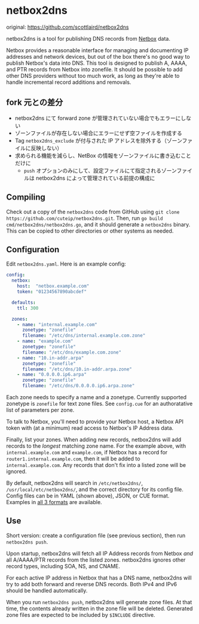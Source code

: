 # netbox2dns

original: https://github.com/scottlaird/netbox2dns

netbox2dns is a tool for publishing DNS records from [Netbox](http://netbox.dev) data.

Netbox provides a reasonable interface for managing and documenting IP
addresses and network devices, but out of the box there's no good way
to publish Netbox's data into DNS.  This tool is designed to publish
A, AAAA, and PTR records from Netbox into zonefile.  It should
be possible to add other DNS providers without too much work, as long
as they're able to handle incremental record additions and removals.

## fork 元との差分

- netbox2dns にて forward zone が管理されていない場合でもエラーにしない
- ゾーンファイルが存在しない場合にエラーにせず空ファイルを作成する
- Tag `netbox2dns_exclude` が付与された IP アドレスを除外する（ゾーンファイルに反映しない）
- 求められる機能を減らし、NetBox の情報をゾーンファイルに書き込むことだけに
  - `push` オプションのみにして、設定ファイルにて指定されるゾーンファイルは netbox2dns によって管理されている前提の構成に

## Compiling

Check out a copy of the `netbox2dns` code from GitHub using `git clone
https://github.com/cuteip/netbox2dns.git`.  Then, run `go build
cmd/netbox2dns/netbox2dns.go`, and it should generate a `netbox2dns`
binary.  This can be copied to other directories or other systems as
needed.

## Configuration

Edit `netbox2dns.yaml`.  Here is an example config:

```yaml
config:
  netbox:
    host:  "netbox.example.com"
    token: "01234567890abcdef"

  defaults:
    ttl: 300

  zones:
    - name: "internal.example.com"
      zonetype: "zonefile"
      filename: "/etc/dns/internal.example.com.zone"
    - name: "example.com"
      zonetype: "zonefile"
      filename: "/etc/dns/example.com.zone"
    - name: "10.in-addr.arpa"
      zonetype: "zonefile"
      filename: "/etc/dns/10.in-addr.arpa.zone"
    - name: "0.0.0.0.ip6.arpa"
      zonetype: "zonefile"
      filename: "/etc/dns/0.0.0.0.ip6.arpa.zone"
```

Each zone needs to specify a name and a zonetype.  Currently supported
zonetype is `zonefile` for text
zone files.  See `config.cue` for an authoratative list of parameters
per zone.

To talk to Netbox, you'll need to provide your Netbox host, a Netbox
API token with (at a minimum) read access to Netbox's IP Address data.

Finally, list your zones. When adding new records, netbox2dns will add
records to the *longest* matching zone name.  For the example above,
with `internal.example.com` and `example.com`, if Netbox has a record
for `router1.internal.example.com`, then it will be added to
`internal.example.com`.  Any records that don't fix into a listed zone
will be ignored.

By default, netbox2dns will search in `/etc/netbox2dns/`,
`/usr/local/etc/netbox2dns/`, and the correct directory for its config
file.  Config files can be in YAML (shown above), JSON, or CUE format.
Examples in [all 3
formats](https://github.com/scottlaird/netbox2dns/tree/main/testdata/config4)
are available.

## Use

Short version: create a configuration file (see previous section),
then run `netbox2dns push`.

Upon startup, netbox2dns will fetch all IP Address records from Netbox
*and* all A/AAAA/PTR records from the listed zones.  netbox2dns
ignores other record types, including SOA, NS, and CNAME.

For each active IP address in Netbox that has a DNS name, netbox2dns
will try to add both forward and reverse DNS records.  Both IPv4
and IPv6 should be handled automatically.

When you run `netbox2dns push`, netbox2dns will generate zone files.
At that time, the contents already written in the zone file will be deleted.
Generated zone files are expected to be included by `$INCLUDE` directive.
